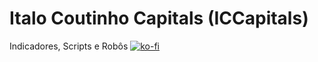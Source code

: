 # Italo Coutinho Capitals (ICCapitals)

Indicadores, Scripts e Robôs
[![ko-fi](https://ko-fi.com/img/githubbutton_sm.svg)](https://ko-fi.com/O4O8C3WGY)
